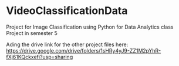 # VideoClassificationData
Project for Image Classification using Python for Data Analytics class Project in semester 5

Ading the drive link for the other project files here: https://drive.google.com/drive/folders/1sHRy4yJ9-ZZ1M2pYhR-fXj61KQckxefi?usp=sharing
